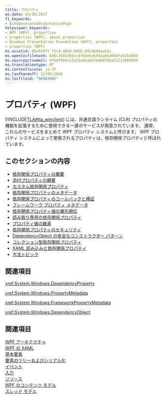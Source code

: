 ```yaml
---
title: プロパティ
ms.date: 03/30/2017
f1_keywords:
- AutoGeneratedOrientationPage
helpviewer_keywords:
- WPF [WPF], properties
- properties [WPF], about properties
- Windows Presentation Foundation [WPF], properties
- properties [WPF]
ms.assetid: d6e0197f-f2c4-48ed-b45b-b9cdb64aab1c
ms.openlocfilehash: b46c3b81dd3cc4fbbe5dbd4aa6bd09bfe525488d
ms.sourcegitcommit: 9f6df084c53a3da0ea657ed0d708a72213683084
ms.translationtype: MT
ms.contentlocale: ja-JP
ms.lasthandoff: 12/09/2020
ms.locfileid: "96983992"
---
```

# <a name="properties-wpf"></a>プロパティ (WPF)
[!INCLUDE[TLA#tla_winclient](../../../includes/tlasharptla-winclient-md.md)] には、共通言語ランタイム (CLR) プロパティの機能を拡張するために使用できる一連のサービスが用意されています。 通常、これらのサービスをまとめて WPF プロパティ システムと呼びます。 WPF プロパティ システムによって使用されるプロパティは、依存関係プロパティと呼ばれています。  
  
## <a name="in-this-section"></a>このセクションの内容  

- [依存関係プロパティの概要](dependency-properties-overview.md)
- [添付プロパティの概要](attached-properties-overview.md)
- [カスタム依存関係プロパティ](custom-dependency-properties.md)
- [依存関係プロパティのメタデータ](dependency-property-metadata.md)
- [依存関係プロパティのコールバックと検証](dependency-property-callbacks-and-validation.md)
- [フレームワーク プロパティ メタデータ](framework-property-metadata.md)
- [依存関係プロパティ値の優先順位](dependency-property-value-precedence.md)
- [読み取り専用の依存関係プロパティ](read-only-dependency-properties.md)
- [プロパティ値の継承](property-value-inheritance.md)
- [依存関係プロパティのセキュリティ](dependency-property-security.md)
- [DependencyObject の安全なコンストラクター パターン](safe-constructor-patterns-for-dependencyobjects.md)
- [コレクション型依存関係プロパティ](collection-type-dependency-properties.md)
- [XAML 読み込みと依存関係プロパティ](xaml-loading-and-dependency-properties.md)
- [方法トピック](properties-how-to-topics.md)
  
## <a name="reference"></a>関連項目  
 <xref:System.Windows.DependencyProperty>  
  
 <xref:System.Windows.PropertyMetadata>  
  
 <xref:System.Windows.FrameworkPropertyMetadata>  
  
 <xref:System.Windows.DependencyObject>  
  
## <a name="related-sections"></a>関連項目  
 [WPF アーキテクチャ](wpf-architecture.md)  
  [WPF の XAML](xaml-in-wpf.md)  
  [基本要素](base-elements.md)  
  [要素のツリーおよびシリアル化](element-tree-and-serialization.md)  
  [イベント](events-wpf.md)  
  [入力](input-wpf.md)  
  [リソース](resources-wpf.md)  
  [WPF のコンテンツ モデル](../controls/wpf-content-model.md)  
  [スレッド モデル](threading-model.md)
